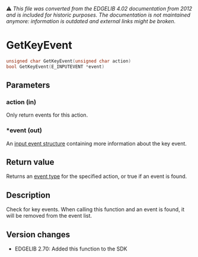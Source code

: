 :warning: _This file was converted from the EDGELIB 4.02 documentation from 2012 and is included for historic purposes. The documentation is not maintained anymore: information is outdated and external links might be broken._

# GetKeyEvent


```c++
unsigned char GetKeyEvent(unsigned char action) 
bool GetKeyEvent(E_INPUTEVENT *event)
```

## Parameters
### action (in)
Only return events for this action.

### *event (out)
An [input event structure](classeinput_structures.md) containing more information about the key event.

## Return value
Returns an [event type](classeinput_definitions.md) for the specified action, or true if an event is found.

## Description
Check for key events. When calling this function and an event is found, it will be removed from the event list.

## Version changes
- EDGELIB 2.70: Added this function to the SDK

